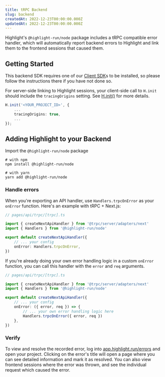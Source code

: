 ```yaml
---
title: tRPC Backend
slug: backend
createdAt: 2022-12-23T00:00:00.000Z
updatedAt: 2022-12-23T00:00:00.000Z
---
```


Highlight's `@highlight-run/node` package includes a tRPC compatible error handler, which will automatically report backend errors to Highlight and link them to the frontend sessions that caused them.

## Getting Started

This backend SDK requires one of our [Client SDK](/api/client)s to be installed, so please follow the instructions there if you have not done so.

For server-side linking to Highlight sessions, your client-side call to `H.init` should include the `tracingOrigins` setting. See [H.init()](/sdk/nodejs#Hinit) for more details.

```typescript
H.init('<YOUR_PROJECT_ID>', {
    ...
    tracingOrigins: true,
    ...
});
```

## Adding Highlight to your Backend

Import the `@highlight-run/node` package

```shell
# with npm
npm install @highlight-run/node

# with yarn
yarn add @highlight-run/node
```

### Handle errors

When you're exporting an API handler, use `Handlers.trpcOnError` as your `onError` function. Here's an example with tRPC + Next.js:

```typescript
// pages/api/trpc/[trpc].ts

import { createNextApiHandler } from '@trpc/server/adapters/next'
import { Handlers } from '@highlight-run/node'

export default createNextApiHandler({
	// ... your config
	onError: Handlers.trpcOnError,
})
```

If you're already doing your own error handling logic in a custom `onError` function, you can call this handler with the `error` and `req` arguments.

```typescript
// pages/api/trpc/[trpc].ts

import { createNextApiHandler } from '@trpc/server/adapters/next'
import { Handlers } from '@highlight-run/node'

export default createNextApiHandler({
	// ... your config
	onError: ({ error, req }) => {
		// ... your own error handling logic here
		Handlers.trpcOnError({ error, req })
	},
})
```

### Verify

To view and resolve the recorded error, log into [app.highlight.run/errors](app.highlight.run/errors) and open your project. Clicking on the error's title will open a page where you can see detailed information and mark it as resolved. You can also view frontend sessions where the error was thrown, and see the individual request which caused the error.
